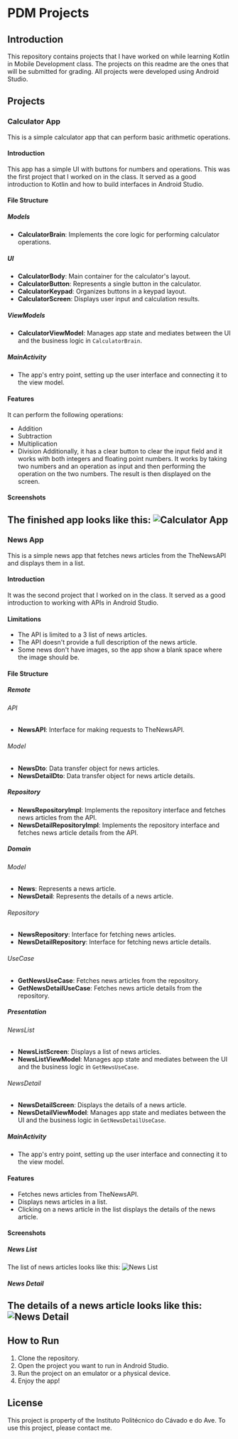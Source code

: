 # PDM Projects
## Introduction
This repository contains projects that I have worked on while learning Kotlin in Mobile Development class. The projects on this readme are the ones that will be submitted for grading. All projects were developed using Android Studio.
## Projects
### Calculator App
This is a simple calculator app that can perform basic arithmetic operations.
#### Introduction
This app has a simple UI with buttons for numbers and operations. This was the first project that I worked on in the class. It served as a good introduction to Kotlin and how to build interfaces in Android Studio.
#### File Structure
##### Models
- **CalculatorBrain**: Implements the core logic for performing calculator operations.

##### UI
- **CalculatorBody**: Main container for the calculator's layout.
- **CalculatorButton**: Represents a single button in the calculator.
- **CalculatorKeypad**: Organizes buttons in a keypad layout.
- **CalculatorScreen**: Displays user input and calculation results.

##### ViewModels
- **CalculatorViewModel**: Manages app state and mediates between the UI and the business logic in `CalculatorBrain`.

##### MainActivity
- The app's entry point, setting up the user interface and connecting it to the view model.

#### Features
It can perform the following operations:
- Addition
- Subtraction
- Multiplication
- Division
Additionally, it has a clear button to clear the input field and it works with both integers and floating point numbers.
It works by taking two numbers and an operation as input and then performing the operation on the two numbers. The result is then displayed on the screen.
#### Screenshots
The finished app looks like this:
![Calculator App](./readme_images/calculator.png)
---
### News App
This is a simple news app that fetches news articles from the TheNewsAPI and displays them in a list.
#### Introduction
It was the second project that I worked on in the class. It served as a good introduction to working with APIs in Android Studio.
#### Limitations
- The API is limited to a 3 list of news articles.
- The API doesn't provide a full description of the news article.
- Some news don't have images, so the app show a blank space where the image should be.

#### File Structure
##### Remote
###### API
- **NewsAPI**: Interface for making requests to TheNewsAPI.
###### Model
- **NewsDto**: Data transfer object for news articles.
- **NewsDetailDto**: Data transfer object for news article details.

##### Repository
- **NewsRepositoryImpl**: Implements the repository interface and fetches news articles from the API.
- **NewsDetailRepositoryImpl**: Implements the repository interface and fetches news article details from the API.

##### Domain
###### Model
- **News**: Represents a news article.
- **NewsDetail**: Represents the details of a news article.
###### Repository
- **NewsRepository**: Interface for fetching news articles.
- **NewsDetailRepository**: Interface for fetching news article details.
###### UseCase
- **GetNewsUseCase**: Fetches news articles from the repository.
- **GetNewsDetailUseCase**: Fetches news article details from the repository.

##### Presentation
###### NewsList
- **NewsListScreen**: Displays a list of news articles.
- **NewsListViewModel**: Manages app state and mediates between the UI and the business logic in `GetNewsUseCase`.
###### NewsDetail
- **NewsDetailScreen**: Displays the details of a news article.
- **NewsDetailViewModel**: Manages app state and mediates between the UI and the business logic in `GetNewsDetailUseCase`.

##### MainActivity
- The app's entry point, setting up the user interface and connecting it to the view model.

#### Features
- Fetches news articles from TheNewsAPI.
- Displays news articles in a list.
- Clicking on a news article in the list displays the details of the news article.

#### Screenshots
##### News List
The list of news articles looks like this:
![News List](./readme_images/news_list.png)
##### News Detail
The details of a news article looks like this:
![News Detail](./readme_images/news_detail.png)
---
## How to Run
1. Clone the repository.
2. Open the project you want to run in Android Studio.
3. Run the project on an emulator or a physical device.
4. Enjoy the app!

## License
This project is property of the Instituto Politécnico do Cávado e do Ave. To use this project, please contact me.